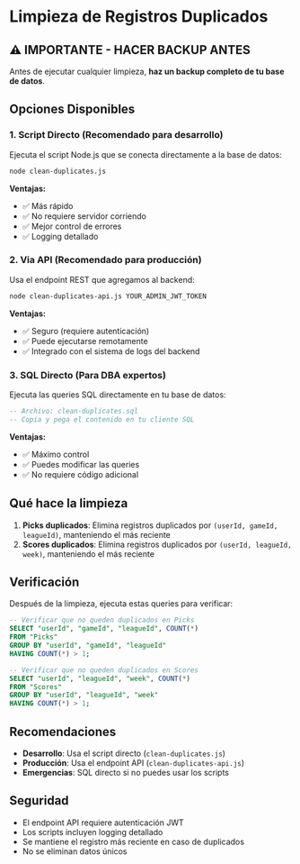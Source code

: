 # Limpieza de Registros Duplicados

## ⚠️ IMPORTANTE - HACER BACKUP ANTES
Antes de ejecutar cualquier limpieza, **haz un backup completo de tu base de datos**.

## Opciones Disponibles

### 1. Script Directo (Recomendado para desarrollo)
Ejecuta el script Node.js que se conecta directamente a la base de datos:

```bash
node clean-duplicates.js
```

**Ventajas:**
- ✅ Más rápido
- ✅ No requiere servidor corriendo
- ✅ Mejor control de errores
- ✅ Logging detallado

### 2. Via API (Recomendado para producción)
Usa el endpoint REST que agregamos al backend:

```bash
node clean-duplicates-api.js YOUR_ADMIN_JWT_TOKEN
```

**Ventajas:**
- ✅ Seguro (requiere autenticación)
- ✅ Puede ejecutarse remotamente
- ✅ Integrado con el sistema de logs del backend

### 3. SQL Directo (Para DBA expertos)
Ejecuta las queries SQL directamente en tu base de datos:

```sql
-- Archivo: clean-duplicates.sql
-- Copia y pega el contenido en tu cliente SQL
```

**Ventajas:**
- ✅ Máximo control
- ✅ Puedes modificar las queries
- ✅ No requiere código adicional

## Qué hace la limpieza

1. **Picks duplicados**: Elimina registros duplicados por `(userId, gameId, leagueId)`, manteniendo el más reciente
2. **Scores duplicados**: Elimina registros duplicados por `(userId, leagueId, week)`, manteniendo el más reciente

## Verificación

Después de la limpieza, ejecuta estas queries para verificar:

```sql
-- Verificar que no queden duplicados en Picks
SELECT "userId", "gameId", "leagueId", COUNT(*)
FROM "Picks"
GROUP BY "userId", "gameId", "leagueId"
HAVING COUNT(*) > 1;

-- Verificar que no queden duplicados en Scores
SELECT "userId", "leagueId", "week", COUNT(*)
FROM "Scores"
GROUP BY "userId", "leagueId", "week"
HAVING COUNT(*) > 1;
```

## Recomendaciones

- **Desarrollo**: Usa el script directo (`clean-duplicates.js`)
- **Producción**: Usa el endpoint API (`clean-duplicates-api.js`)
- **Emergencias**: SQL directo si no puedes usar los scripts

## Seguridad

- El endpoint API requiere autenticación JWT
- Los scripts incluyen logging detallado
- Se mantiene el registro más reciente en caso de duplicados
- No se eliminan datos únicos